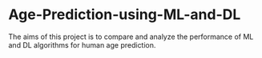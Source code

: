 # Age-Prediction-using-ML-and-DL
The aims of this project is to compare and analyze the performance of ML and DL algorithms for  human age prediction. 
